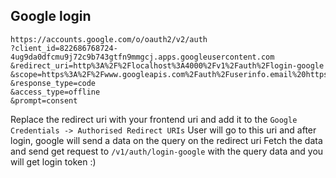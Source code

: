 ## Google login

```
https://accounts.google.com/o/oauth2/v2/auth
?client_id=822686768724-4ug9da0dfcmu9j72c9b743gtfn9mmgcj.apps.googleusercontent.com
&redirect_uri=http%3A%2F%2Flocalhost%3A4000%2Fv1%2Fauth%2Flogin-google
&scope=https%3A%2F%2Fwww.googleapis.com%2Fauth%2Fuserinfo.email%20https%3A%2F%2Fwww.googleapis.com%2Fauth%2Fuserinfo.profile
&response_type=code
&access_type=offline
&prompt=consent
```

Replace the redirect uri with your frontend uri and add it to the `Google Credentials -> Authorised Redirect URIs`
User will go to this uri and after login, google will send a data on the query on the redirect uri
Fetch the data and send get request to `/v1/auth/login-google` with the query data and you will get login token :)
